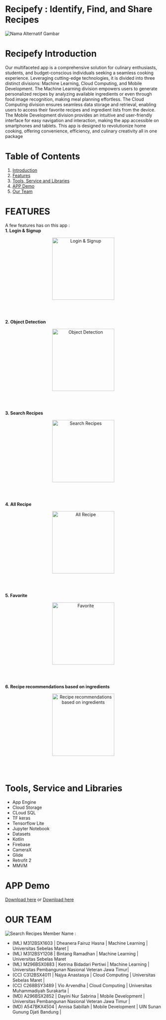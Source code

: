 # Recipefy : Identify, Find, and Share Recipes #

![Nama Alternatif Gambar](https://storage.googleapis.com/recipefy-407103.appspot.com/images/profile/1.png)

# Recipefy Introduction
Our multifaceted app is a comprehensive solution for culinary enthusiasts, students, and budget-conscious individuals seeking a seamless cooking experience. Leveraging cutting-edge technologies, it is divided into three distinct divisions: Machine Learning, Cloud Computing, and Mobile Development. The Machine Learning division empowers users to generate personalized recipes by analyzing available ingredients or even through food image recognition, making meal planning effortless. The Cloud Computing division ensures seamless data storage and retrieval, enabling users to access their favorite recipes and ingredient lists from the device. The Mobile Development division provides an intuitive and user-friendly interface for easy navigation and interaction, making the app accessible on smartphones and tablets. This app is designed to revolutionize home cooking, offering convenience, efficiency, and culinary creativity all in one package

# Table of Contents
1. [Introduction](#introduction)
2. [Features](#features)
3. [Tools, Service and Libraries](#tools-service-and-libraries)
4. [APP Demo](#App-Demo)
5. [Our Team](#our-team)
  
# FEATURES
A few features has on this app : <br>
**1. Login & Signup** <br>
<p align="center">
  <img src="https://storage.googleapis.com/recipefy-407103.appspot.com/images/profile/login.png" alt="Login & Signup" width="200">
</p>
<br><br>

**2. Object Detection** <br>
<p align="center">
  <img src="https://storage.googleapis.com/recipefy-407103.appspot.com/images/profile/objectDetection.png" alt="Object Detection" width="200">
</p>
<br><br>

**3. Search Recipes** <br>
<p align="center">
  <img src="https://storage.googleapis.com/recipefy-407103.appspot.com/images/profile/search.png" alt="Search Recipes" width="200">
</p>
<br><br>

**4. All Recipe** <br>
<p align="center">
  <img src="https://storage.googleapis.com/recipefy-407103.appspot.com/images/profile/allrecipe.png" alt="All Recipe" width="200">
</p>
<br><br>

**5. Favorite** <br>
<p align="center">
  <img src="https://storage.googleapis.com/recipefy-407103.appspot.com/images/profile/favorite.png" alt="Favorite" width="200">
</p>
<br><br>

**6. Recipe recommendations based on ingredients** <br>
<p align="center">
  <img src="https://storage.googleapis.com/recipefy-407103.appspot.com/images/profile/ingredients.png" alt="Recipe recommendations based on ingredients" width="200">
</p>
<br><br>


# Tools, Service and Libraries
* App Engine
* Cloud Storage
* CLoud SQL
* TF keras
* Tensorflow Lite
* Jupyter Notebook
* Datasets
* Kotlin
* Firebase
* CameraX
* Glide
* Retrofit 2  
* MMVM

# APP Demo
  [Download here](https://drive.google.com/drive/folders/1ROD49KjlayF9pf9-9wC_hje_J_sVRhTA?usp=sharing) or  [Download here](https://drive.google.com/file/d/188MSwtaj_6bejiw2GaANTilDiiQ5bxk4/view?usp=sharing)
  


# OUR TEAM
![Search Recipes](https://storage.googleapis.com/recipefy-407103.appspot.com/images/profile/team.png)
Member Name :
* (ML) M312BSX1603 | Dheanera Fairuz Hasna | Machine Learning | Universitas Sebelas Maret |
* (ML) M312BSY1208 | Bintang Ramadhan | Machine Learning | Universitas Sebelas Maret 
* (ML) M296BSX0883 | Ketrina Bidadari Pertiwi | Machine Learning | Universitas Pembangunan Nasional Veteran Jawa Timur|
* (CC) C312BSX4011 | Najya Anastasya | Cloud Computing | Universitas Sebelas Maret |
* (CC) C268BSY3489 | Vio Arvendha | Cloud Computing | Universitas Muhammadiyah Surakarta |
* (MD) A296BSX2852 | Dayini Nur Sabrina | Mobile Development | Universitas Pembangunan Nasional Veteran Jawa Timur |
* (MD) A547BKX4504 | Annisa Sabillah | Mobile Development | UIN Sunan Gunung Djati Bandung |
